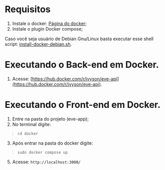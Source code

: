# Requisitos
1. Instale o docker: [Página do docker](https://www.docker.com/products/docker-desktop/);
2. Instale o plugin Docker compose;

Caso você seja usuário de Debian Gnu/Linux basta executar esse shell script: [install-docker-debian.sh](https://github.com/ArthurViniciusL/EVE/blob/main/eve-app/linux/install-docker-debian.sh).

# Executando o Back-end em Docker.
1. Acesse: [https://hub.docker.com/r/ivyson/eve-api](https://hub.docker.com/r/ivyson/eve-api).

# Executando o Front-end em Docker.
1. Entre na pasta do projeto (eve-app);
2. No terminal digite:
 > ```cd docker ```
3. Após entrar na pasta do docker digite:
> ```sudo docker compose up```
5. Acesse:
```http://localhost:3000/```
